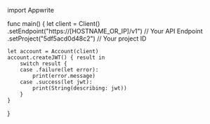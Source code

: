 import Appwrite

func main() {
let client = Client()
.setEndpoint("https://[HOSTNAME_OR_IP]/v1") // Your API Endpoint
.setProject("5df5acd0d48c2") // Your project ID

    let account = Account(client)
    account.createJWT() { result in
        switch result {
        case .failure(let error):
            print(error.message)
        case .success(let jwt):
            print(String(describing: jwt))
        }
    }

}

